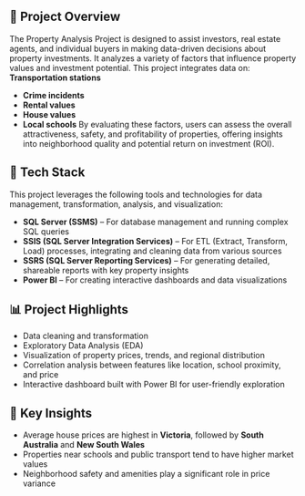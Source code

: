 ## 🏡 Project Overview
The Property Analysis Project is designed to assist investors, real estate agents, and individual buyers in making data-driven decisions about property investments. It analyzes a variety of factors that influence property values and investment potential.
This project integrates data on:
**Transportation stations**
- **Crime incidents**
- **Rental values**
- **House values**
- **Local schools**
By evaluating these factors, users can assess the overall attractiveness, safety, and profitability of properties, offering insights into neighborhood quality and potential return on investment (ROI).

## 🧰 Tech Stack
This project leverages the following tools and technologies for data management, transformation, analysis, and visualization:
- **SQL Server (SSMS)** – For database management and running complex SQL queries
- **SSIS (SQL Server Integration Services)** – For ETL (Extract, Transform, Load) processes, integrating and cleaning data from various sources
- **SSRS (SQL Server Reporting Services)** – For generating detailed, shareable reports with key property insights
- **Power BI** – For creating interactive dashboards and data visualizations

## 📊 Project Highlights
- Data cleaning and transformation
- Exploratory Data Analysis (EDA)
- Visualization of property prices, trends, and regional distribution
- Correlation analysis between features like location, school proximity, and price
- Interactive dashboard built with Power BI for user-friendly exploration

## 🧠 Key Insights
- Average house prices are highest in **Victoria**, followed by **South Australia** and **New South Wales**
- Properties near schools and public transport tend to have higher market values
- Neighborhood safety and amenities play a significant role in price variance
